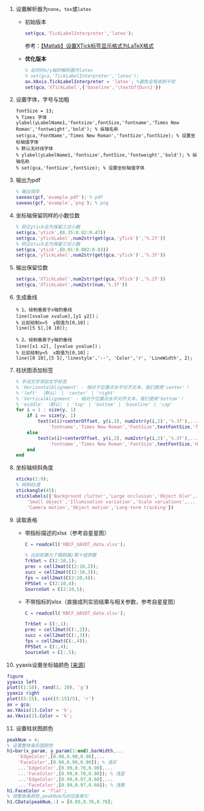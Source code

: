 1. 设置解析器为`none`，`tex`或`latex`

   - 初始版本

     ```matlab
     set(gca,'TickLabelInterpreter','latex');
     ```

     参考：[【Matlab】设置XTick标签显示格式为LaTeX格式](https://blog.csdn.net/zyxhangiian123456789/article/details/87818320)

   - **优化版本**

     ```matlab
     % 会同时x/y轴的解析器为latex
     % set(gca,'TickLabelInterpreter','latex');
     ax.XAxis.TickLabelInterpreter = 'latex'; %避免全局收到干扰
     set(gca,'XTickLabel',{'baseline','\textbf{Ours}'})
     ```

2. 设置字体，字号与加粗

   ```
   fontSize = 13;
   % Times 字体
   ylabel(yLabelName1,'fontsize',fontSize,'fontname','Times New Roman','fontweight','bold'); % 纵轴名称
   set(gca,'FontName','Times New Roman','fontSize',fontSize); % 设置坐标轴值字体
   % 默认无衬线字体
   % ylabel(yLabelName1,'fontsize',fontSize,'fontweight','bold'); % 纵轴名称
   % set(gca,'fontSize',fontSize); % 设置坐标轴值字体
   ```

3. 输出为pdf

   ```matlab
   % 输出保存
   saveas(gcf,'example.pdf'); % pdf
   saveas(gcf,'example','png'); % png
   ```

4. 坐标轴保留同样的小数位数

   ```matlab
   % 矫正ytick全为保留三位小数
   set(gca,'ytick',(0.35:0.02:0.47))
   set(gca,'yTickLabel',num2str(get(gca,'yTick')','%.2f'))
   % 矫正xtick全为保留三位小数
   set(gca,'ytick',(0.01:0.002:0.03))
   set(gca,'yTickLabel',num2str(get(gca,'yTick')','%.3f'))
   ```

5. 输出保留位数

   ```matlab
   set(gca,'XTickLabel',num2str(get(gca,'XTick')','%.2f'))
   set(gca,'XTickLabel',num2str(num,'%.3f'))
   ```

6. 生成垂线

   ```
   % 1、绘制垂直于x轴的垂线
   line([xvalue xvalue],[y1 y2])；
   % 比如绘制x=5  y取值为[0,10]；
   line([5 5],[0 10]);
   
   % 2、绘制垂直于y轴的垂线
   line([x1 x2], [yvalue yvalue])；
   % 比如绘制y=5  x取值为[0,10]；
   line([0 10],[5 5],'linestyle','--', 'Color','r', 'LineWidth', 2);
   ```

7. 柱状图添加标签

   ```matlab
   % 手动文字添加文字标签
   % 'HorizontalAlignment' - 相对于位置点水平对齐文本，我们使用'center'！
   % 'left' （默认） | 'center' | 'right'
   % 'VerticalAlignment' - 相对于位置点水平对齐文本，我们使用'bottom'！
   % 'middle' （默认） | 'top' | 'bottom' | 'baseline' | 'cap'
   for i = 1 : size(y, 1)
       if i == size(y, 1)
           text(x(i)+centerOffset, y(i,2), num2str(y(i,2)','%.3f'),...
               'fontname','Times New Roman','FontSize',textFontSize,'fontweight','bold','HorizontalAlignment','center','VerticalAlignment','bottom');
       else
           text(x(i)+centerOffset, y(i,2), num2str(y(i,2)','%.3f'),...
               'fontname','Times New Roman','FontSize',textFontSize,'HorizontalAlignment','center','VerticalAlignment','bottom');
       end
   end
   ```

8. 坐标轴倾斜角度

   ```matlab
   xticks(1:9);
   % 倾斜45度
   xtickangle(45);
   xticklabels({'Background clutter','Large occlusion','Object blur',...
       'Small object','Illumination variation','Scale variations',...
       'Camera motion','Object motion','Long-term tracking'})
   ```

9. 读取表格

   - 带指标描述的xlsx（参考自星星图）

     ```matlab
     C = readcell('KBCF_UAVDT_data.xlsx');
     
     % 比如到第九个跟踪器/第十组参数
     TrkSet = C(2:10,1);
     prec = cell2mat(C(2:10,2));
     succ = cell2mat(C(2:10,3));
     fps = cell2mat(C(2:10,4));
     FPSSet = C(2:10,4);
     SourceSet = C(2:10,5);
     ```

   - 不带指标的xlsx（直接成列实验结果与相关参数，参考自星星图）

     ```matlab
     C = readcell('KBCF_UAVDT_data.xlsx');
     
     TrkSet = C(:,1);
     prec = cell2mat(C(:,2));
     succ = cell2mat(C(:,3));
     fps = cell2mat(C(:,4));
     FPSSet = C(:,4);
     SourceSet = C(:,5);
     ```

10. yyaxis设置坐标轴颜色 [[来源](https://www.mathworks.com/matlabcentral/answers/451917-black-axes-for-yyaxis-not-default-blue-and-orange)]

   ```matlab
   figure
   yyaxis left
   plot((1:10), rand(1, 10), 'g')
   yyaxis right
   plot((5:15), sin((5:15)/5), 'r')
   ax = gca;
   ax.YAxis(1).Color = 'k';
   ax.YAxis(2).Color = 'k';
   ```

11. 设置柱状图颜色

   ```matlab
   peakNum = 4;
   % 设置整体条形图颜色
   h1=bar(x_param, y_param(1:end),barWidth,...
       'EdgeColor',[0.90,0.90,0.90],...
       'FaceColor',[0.90,0.90,0.90]); % 浅灰
       ...'EdgeColor',[0.99,0.70,0.90],...
       ...'FaceColor',[0.99,0.70,0.90]); % 浅蓝
       ...'EdgeColor',[0.99,0.97,0.60],...
       ...'FaceColor',[0.99,0.97,0.60]); % 浅黄
   h1.FaceColor = 'flat';
   % 调整单条颜色,peakNum为对应条索引
   h1.CData(peakNum,:) = [0.89,0.76,0.70]; 
   ```

   